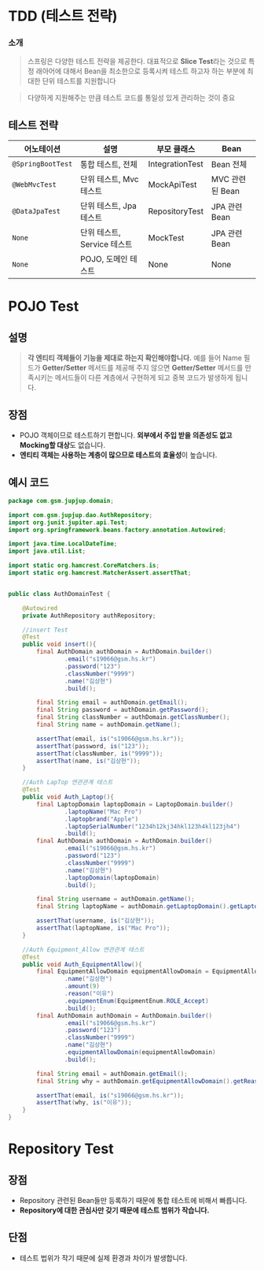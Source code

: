 # TDD (테스트 전략)

### 소개
> 스프링은 다양한 테스트 전략을 제공한다. 대표적으로 **Slice Test**라는 것으로 특정 래아어에 대해서 Bean을 최소한으로 등록시켜 테스트 하고자 하는 부분에 최대한 단위 테스트를 지원합니다

> 다양하게 지원해주는 만큼 테스트 코드를 통일성 있게 관리하는 것이 중요

## 테스트 전략
|어노테이션|설명|부모 클래스|Bean|
|-------|----|----------|----|
|`@SpringBootTest`|통합 테스트, 전체|IntegrationTest|Bean 전체|
|`@WebMvcTest`|단위 테스트, Mvc 테스트|MockApiTest|MVC 관련된 Bean|
|`@DataJpaTest`|단위 테스트, Jpa 테스트|RepositoryTest|JPA 관련 Bean|
|`None`|단위 테스트, Service 테스트|MockTest|JPA 관련 Bean|
|`None`|POJO, 도메인 테스트|None|None|

# POJO Test
## 설명
> **각 엔티티 객체들이 기능을 제대로 하는지 확인해야합니다.** 예를 들어 Name 필드가 **Getter/Setter** 메서드를 제공해 주지 않으면 **Getter/Setter** 메서드를 만족시키는 메서드들이 다른 계층에서 구현하게 되고 중복 코드가 발생하게 됩니다.

## 장점
- POJO 객체이므로 테스트하기 편합니다. **외부에서 주입 받을 의존성도 없고 Mocking할 대상**도 없습니다.
- **엔티티 객체는 사용하는 계층이 많으므로 테스트의 효율성**이 높습니다.

## 예시 코드
```java
package com.gsm.jupjup.domain;

import com.gsm.jupjup.dao.AuthRepository;
import org.junit.jupiter.api.Test;
import org.springframework.beans.factory.annotation.Autowired;

import java.time.LocalDateTime;
import java.util.List;

import static org.hamcrest.CoreMatchers.is;
import static org.hamcrest.MatcherAssert.assertThat;


public class AuthDomainTest {

    @Autowired
    private AuthRepository authRepository;

    //insert Test
    @Test
    public void insert(){
        final AuthDomain authDomain = AuthDomain.builder()
                .email("s19066@gsm.hs.kr")
                .password("123")
                .classNumber("9999")
                .name("김상현")
                .build();

        final String email = authDomain.getEmail();
        final String password = authDomain.getPassword();
        final String classNumber = authDomain.getClassNumber();
        final String name = authDomain.getName();

        assertThat(email, is("s19066@gsm.hs.kr"));
        assertThat(password, is("123"));
        assertThat(classNumber, is("9999"));
        assertThat(name, is("김상현"));
    }

    //Auth LapTop 연관관계 테스트
    @Test
    public void Auth_Laptop(){
        final LaptopDomain laptopDomain = LaptopDomain.builder()
                .laptopName("Mac Pro")
                .laptopbrand("Apple")
                .laptopSerialNumber("1234h12kj34hkl123h4kl123jh4")
                .build();
        final AuthDomain authDomain = AuthDomain.builder()
                .email("s19066@gsm.hs.kr")
                .password("123")
                .classNumber("9999")
                .name("김상현")
                .laptopDomain(laptopDomain)
                .build();

        final String username = authDomain.getName();
        final String laptopName = authDomain.getLaptopDomain().getLaptopName();

        assertThat(username, is("김상현"));
        assertThat(laptopName, is("Mac Pro"));
    }

    //Auth Equipment_Allow 연관관계 테스트
    @Test
    public void Auth_EquipmentAllow(){
        final EquipmentAllowDomain equipmentAllowDomain = EquipmentAllowDomain.builder()
                .name("김상현")
                .amount(9)
                .reason("이유")
                .equipmentEnum(EquipmentEnum.ROLE_Accept)
                .build();
        final AuthDomain authDomain = AuthDomain.builder()
                .email("s19066@gsm.hs.kr")
                .password("123")
                .classNumber("9999")
                .name("김상현")
                .equipmentAllowDomain(equipmentAllowDomain)
                .build();

        final String email = authDomain.getEmail();
        final String why = authDomain.getEquipmentAllowDomain().getReason();

        assertThat(email, is("s19066@gsm.hs.kr"));
        assertThat(why, is("이유"));
    }
}
```

# Repository Test
## 장점
- Repository 관련된 Bean들만 등록하기 때문에 통합 테스트에 비해서 빠릅니다.
- **Repository에 대한 관심사만 갖기 때문에 테스트 범위가 작습니다.**

## 단점
- 테스트 법위가 작기 때문에 실제 환경과 차이가 발생합니다.

